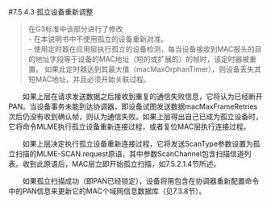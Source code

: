 #7.5.4.3 孤立设备重新调整
>在G3标准中该部分进行了修改
<br>- 在本说明书中不使用孤立的设备重新对准。
<br>- 使用定时器在应用层执行孤立的设备检测，每当设备接收到MAC报头的目的地址字段等于设备的MAC地址（短的或扩展的）的帧时，该定时器被重置。 如果此定时器达到其最大值（macMaxOrphanTimer），则设备丢失其短MAC地址，并且必须开始关联过程。

　　如果上层在请求发送数据之后接收到重复的通信失败信息，它将认为已经断开PAN。当设备事务未能到达协调器，即设备试图发送数据macMaxFrameRetries次后仍没有收到确认帧，则认为通信失败。如果上层得出自己已成为孤立设备时，它将命令MLME执行孤立设备重新连接过程，或者复位MAC层执行连接过程。

　　如果上层决定执行孤立设备重新连接过程，它将发送ScanType参数设置为孤立扫描的MLME-SCAN.request原语，其中参数ScanChannel包含扫描信道列表。收到此原语后，MAC层立即开始孤立扫描，如7.5.2.1.4节所述。

　　如果孤立扫描成功（即PAN已经锁定），设备将用包含在协调器重新配置命令中的PAN信息来更新它的MAC个域网信息数据库（见7.3.8节）。

